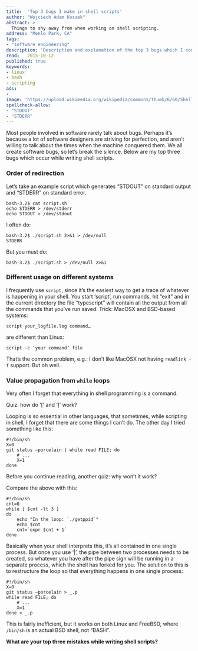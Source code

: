 ```yaml
---
title:	'Top 3 bugs I make in shell scripts'
author: "Wojciech Adam Koszek"
abstract: >
  Things to shy away from when working on shell scripting.
address: "Menlo Park, CA"
tags:
- "software engineering"
description: 'Description and explanation of the top 3 bugs which I commit when I work on scripting.'
read:	2015-10-12
published: true
keywords:
- linux
- bash
- scripting
ads:
- 
image: 'https://upload.wikimedia.org/wikipedia/commons/thumb/6/60/Shellshock_or_Bashdoor_Unix_Bash_shell_security_bug.svg/2000px-Shellshock_or_Bashdoor_Unix_Bash_shell_security_bug.svg.png'
spellcheck-allow:
- "STDOUT"
- "STDERR"
---
```




Most people involved in software rarely talk about bugs. Perhaps it’s
because a lot of software designers are striving for perfection, and
aren’t willing to talk about the times when the machine conquered them.
We all create software bugs, so let’s break the silence. Below are my
top three bugs which occur while writing shell scripts.

### Order of redirection

Let’s take an example script which generates “STDOUT” on standard output
and “STDERR” on standard error.

~~~shell
bash-3.2$ cat script.sh
echo STDERR > /dev/stderr
echo STDOUT > /dev/stdout
~~~

I often do:

~~~shell
bash-3.2$ ./script.sh 2>&1 > /dev/null
STDERR
~~~

But you must do:

~~~shell
bash-3.2$ ./script.sh > /dev/null 2>&1
~~~

### Different usage on different systems

I frequently use `script`, since it’s the easiest way to get a trace
of whatever is happening in your shell. You start ‘script’, run
commands, hit “exit” and in the current directory the file “typescript”
will contain all the output from all the commands that you’ve run saved.
Trick: MacOSX and BSD-based systems:

~~~shell
script your_logfile.log command…
~~~

are different than Linux:

~~~shell
script -c ‘your command’ file
~~~

That’s the common problem, e.g.: I don’t like MacOSX not having
`readlink -f` support. But oh well..

### Value propagation from `while` loops

Very often I forget that everything in shell programming is a command.

Quiz: how do ‘[‘ and ‘]’ work?

Looping is so essential in other languages, that sometimes, while
scripting in shell, I forget that there are some things I can’t do. The
other day I tried something like this:

~~~shell
#!/bin/sh
X=0
git status —porcelain | while read FILE; do
	# ...
	X=1
done
~~~

Before you continue reading, another quiz: why won’t it work?

Compare the above with this:

~~~
#!/bin/sh
cnt=0
while [ $cnt -lt 3 ]
do
	echo "In the loop: `./getppid`"
	echo $cnt
	cnt=`expr $cnt + 1`
done
~~~

Basically when your shell interprets this, it’s all contained in one
single process. But once you use ‘|’, the pipe between two processes
needs to be created, so whatever you have after the pipe sign will be
running in a separate process, which the shell has forked for you. The
solution to this is to restructure the loop so that everything happens
in one single process:

~~~shell
#!/bin/sh
X=0
git status —porcelain > _.p
while read FILE; do
	# ...
	X=1
done < _.p
~~~

This is fairly inefficient, but it works on both Linux and FreeBSD,
where `/bin/sh` is an actual BSD shell, not “BASH”.

**What are your top three mistakes while writing shell scripts?**
